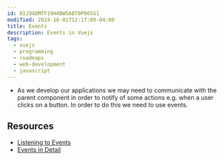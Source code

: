 ```yaml
---
id: 01J94DMTF19H4BWS6BT0P06SG1
modified: 2024-10-01T12:17:09-04:00
title: Events
description: Events in Vuejs
tags:
  - vuejs
  - programming
  - roadmaps
  - web-development
  - javascript
---
```

- As we develop our applications we may need to communicate with the parent component in order to notify of some actions e.g. when a user clicks on a button. In order to do this we need to use events.

## Resources
-  [Listening to Events](https://vuejs.org/guide/essentials/component-basics.html#listening-to-events)
- [Events in Detail](https://vuejs.org/guide/components/events.html)